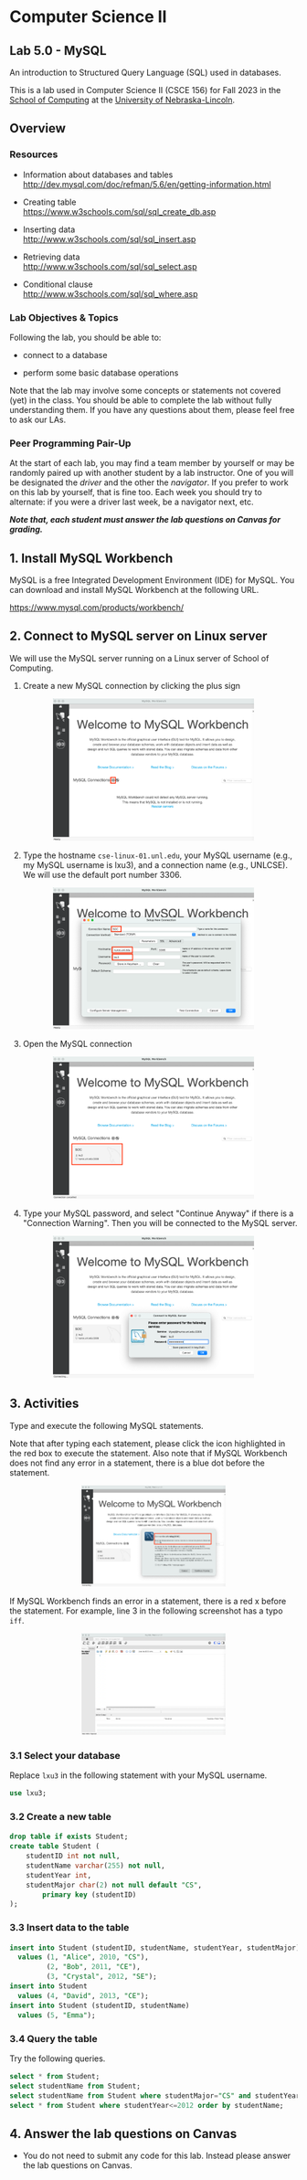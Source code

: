 # Computer Science II
## Lab 5.0 - MySQL

An introduction to Structured Query Language (SQL) used in databases.

This is a lab used in Computer Science II (CSCE 156) for Fall 2023 
in the [School of Computing](https://computing.unl.edu) 
at the [University of Nebraska-Lincoln](https://www.unl.edu).

## Overview

### Resources

-   Information about databases and tables  
        <http://dev.mysql.com/doc/refman/5.6/en/getting-information.html>

-   Creating table  
        <https://www.w3schools.com/sql/sql_create_db.asp>

-   Inserting data  
        <http://www.w3schools.com/sql/sql_insert.asp>

-   Retrieving data  
        <http://www.w3schools.com/sql/sql_select.asp>

-   Conditional clause  
        <http://www.w3schools.com/sql/sql_where.asp>


    
### Lab Objectives & Topics

Following the lab, you should be able to:

-   connect to a database

-   perform some basic database operations

Note that the lab may involve some concepts or statements not covered (yet) in the class. You should be able to complete the lab without fully understanding them. If you have any questions about them, please feel free to ask our LAs. 


### Peer Programming Pair-Up

At the start of
each lab, you may find a team member by yourself or may be randomly paired up with another student by
a lab instructor.  One of you will be designated the *driver* 
and the other the *navigator*. If you prefer to work on this lab by yourself, that is fine too.  Each week you should try to alternate: if you were a driver 
last week, be a navigator next, etc. 

***Note that, each student must answer the lab questions on Canvas for grading.***

## 1. Install MySQL Workbench

MySQL is a free Integrated Development Environment (IDE) for MySQL.  You can download and install
MySQL Workbench at the following URL.

https://www.mysql.com/products/workbench/
    

## 2. Connect to MySQL server on Linux server

We will use the MySQL server running on a Linux server of School of Computing.

1. Create a new MySQL connection by clicking the plus sign 
<p align="center">
<img src="images/Workbench-1.png" alt="create a new connection" width="70%"/>
</p>  

2. Type the hostname `cse-linux-01.unl.edu`, your MySQL username (e.g., my MySQL username is lxu3), and a connection name (e.g., UNLCSE). We will use the default port number 3306. 
<p align="center">
<img src="images/Workbench-2.png" alt="hostname" width="70%"/>
</p>  

3. Open the MySQL connection 
<p align="center">
<img src="images/Workbench-3.png" alt="open a new connection" width="70%"/>
</p>  

4. Type your MySQL password, and select "Continue Anyway" if there is a "Connection Warning". Then you will be connected to the MySQL server. 
<p align="center">
<img src="images/Workbench-4.png" alt="connect" width="70%"/>
</p>  

## 3. Activities 

Type and execute the following MySQL statements.

Note that after typing each statement, please click the icon highlighted in the red box to execute the statement. Also note that if MySQL Workbench does not find any error in a statement, there is a blue dot before the statement.
<p align="center">
<img src="images/Workbench-5.png" alt="execute" width="50%"/>
</p>  

If MySQL Workbench finds an error in a statement, there is a red x before the statement. For example, line 3 in the following screenshot has a typo `iff`.
<p align="center">
<img src="images/Workbench-6.png" alt="invalid" width="50%"/>
</p>  

### 3.1 Select your database

Replace `lxu3` in the following statement with your MySQL username. 

```sql
use lxu3;
```

### 3.2 Create a new table

```sql
drop table if exists Student;
create table Student (
	studentID int not null,
	studentName varchar(255) not null,
	studentYear int,
	studentMajor char(2) not null default "CS",
        primary key (studentID)
);
```


### 3.3 Insert data to the table

```sql
insert into Student (studentID, studentName, studentYear, studentMajor) 
  values (1, "Alice", 2010, "CS"),
         (2, "Bob", 2011, "CE"),
         (3, "Crystal", 2012, "SE");
insert into Student 
  values (4, "David", 2013, "CE");
insert into Student (studentID, studentName) 
  values (5, "Emma");
```

### 3.4 Query the table

Try the following queries.

```sql
select * from Student;
select studentName from Student;
select studentName from Student where studentMajor="CS" and studentYear<=2012;
select * from Student where studentYear<=2012 order by studentName;
```

## 4. Answer the lab questions on Canvas

* You do not need to submit any code for this lab. Instead please answer the lab questions on Canvas. 
